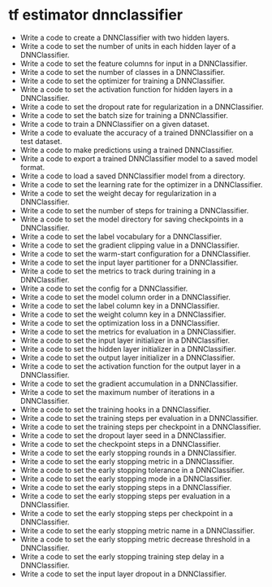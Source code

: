 # tf estimator dnnclassifier

- Write a code to create a DNNClassifier with two hidden layers.
- Write a code to set the number of units in each hidden layer of a DNNClassifier.
- Write a code to set the feature columns for input in a DNNClassifier.
- Write a code to set the number of classes in a DNNClassifier.
- Write a code to set the optimizer for training a DNNClassifier.
- Write a code to set the activation function for hidden layers in a DNNClassifier.
- Write a code to set the dropout rate for regularization in a DNNClassifier.
- Write a code to set the batch size for training a DNNClassifier.
- Write a code to train a DNNClassifier on a given dataset.
- Write a code to evaluate the accuracy of a trained DNNClassifier on a test dataset.
- Write a code to make predictions using a trained DNNClassifier.
- Write a code to export a trained DNNClassifier model to a saved model format.
- Write a code to load a saved DNNClassifier model from a directory.
- Write a code to set the learning rate for the optimizer in a DNNClassifier.
- Write a code to set the weight decay for regularization in a DNNClassifier.
- Write a code to set the number of steps for training a DNNClassifier.
- Write a code to set the model directory for saving checkpoints in a DNNClassifier.
- Write a code to set the label vocabulary for a DNNClassifier.
- Write a code to set the gradient clipping value in a DNNClassifier.
- Write a code to set the warm-start configuration for a DNNClassifier.
- Write a code to set the input layer partitioner for a DNNClassifier.
- Write a code to set the metrics to track during training in a DNNClassifier.
- Write a code to set the config for a DNNClassifier.
- Write a code to set the model column order in a DNNClassifier.
- Write a code to set the label column key in a DNNClassifier.
- Write a code to set the weight column key in a DNNClassifier.
- Write a code to set the optimization loss in a DNNClassifier.
- Write a code to set the metrics for evaluation in a DNNClassifier.
- Write a code to set the input layer initializer in a DNNClassifier.
- Write a code to set the hidden layer initializer in a DNNClassifier.
- Write a code to set the output layer initializer in a DNNClassifier.
- Write a code to set the activation function for the output layer in a DNNClassifier.
- Write a code to set the gradient accumulation in a DNNClassifier.
- Write a code to set the maximum number of iterations in a DNNClassifier.
- Write a code to set the training hooks in a DNNClassifier.
- Write a code to set the training steps per evaluation in a DNNClassifier.
- Write a code to set the training steps per checkpoint in a DNNClassifier.
- Write a code to set the dropout layer seed in a DNNClassifier.
- Write a code to set the checkpoint steps in a DNNClassifier.
- Write a code to set the early stopping rounds in a DNNClassifier.
- Write a code to set the early stopping metric in a DNNClassifier.
- Write a code to set the early stopping tolerance in a DNNClassifier.
- Write a code to set the early stopping mode in a DNNClassifier.
- Write a code to set the early stopping steps in a DNNClassifier.
- Write a code to set the early stopping steps per evaluation in a DNNClassifier.
- Write a code to set the early stopping steps per checkpoint in a DNNClassifier.
- Write a code to set the early stopping metric name in a DNNClassifier.
- Write a code to set the early stopping metric decrease threshold in a DNNClassifier.
- Write a code to set the early stopping training step delay in a DNNClassifier.
- Write a code to set the input layer dropout in a DNNClassifier.